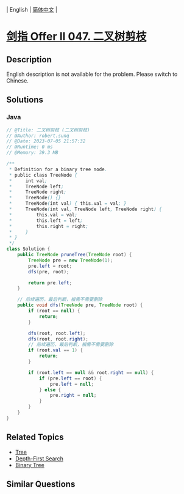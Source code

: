 
| English | [简体中文](README.md) |

# [剑指 Offer II 047. 二叉树剪枝](https://leetcode.cn//problems/pOCWxh/)

## Description

<p>English description is not available for the problem. Please switch to Chinese.</p>


## Solutions


### Java

```Java
// @Title: 二叉树剪枝 (二叉树剪枝)
// @Author: robert.sunq
// @Date: 2023-07-05 21:57:32
// @Runtime: 0 ms
// @Memory: 39.3 MB

/**
 * Definition for a binary tree node.
 * public class TreeNode {
 *     int val;
 *     TreeNode left;
 *     TreeNode right;
 *     TreeNode() {}
 *     TreeNode(int val) { this.val = val; }
 *     TreeNode(int val, TreeNode left, TreeNode right) {
 *         this.val = val;
 *         this.left = left;
 *         this.right = right;
 *     }
 * }
 */
class Solution {
    public TreeNode pruneTree(TreeNode root) {
        TreeNode pre = new TreeNode(1);
        pre.left = root;
        dfs(pre, root);

        return pre.left;
    }

    // 后续遍历，最后判断，根需不需要删除
    public void dfs(TreeNode pre, TreeNode root) {
        if (root == null) {
            return;
        }

        dfs(root, root.left);
        dfs(root, root.right);
        // 后续遍历，最后判断，根需不需要删除
        if (root.val == 1) {
            return;
        }

        if (root.left == null && root.right == null) {
            if (pre.left == root) {
                pre.left = null;
            } else {
                pre.right = null;
            }
        }
    }
}
```



## Related Topics

- [Tree](https://leetcode.cn//tag/tree)
- [Depth-First Search](https://leetcode.cn//tag/depth-first-search)
- [Binary Tree](https://leetcode.cn//tag/binary-tree)

## Similar Questions


